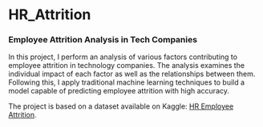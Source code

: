 # HR_Attrition
### Employee Attrition Analysis in Tech Companies

In this project, I perform an analysis of various factors contributing to employee attrition in technology companies. The analysis examines the individual impact of each factor as well as the relationships between them. Following this, I apply traditional machine learning techniques to build a model capable of predicting employee attrition with high accuracy. 

The project is based on a dataset available on Kaggle: [HR Employee Attrition](https://www.kaggle.com/datasets/itssuru/hr-employee-attrition).
